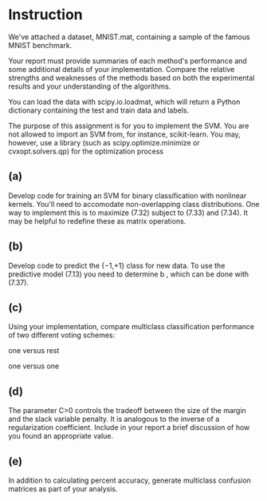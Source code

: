 # Instruction
We've attached a dataset, MNIST.mat, containing a sample of the famous MNIST benchmark.

Your report must provide summaries of each method's performance and some additional details of your implementation. Compare the relative strengths and weaknesses of the methods based on both the experimental results and your understanding of the algorithms.

You can load the data with scipy.io.loadmat, which will return a Python dictionary containing the test and train data and labels.

The purpose of this assignment is for you to implement the SVM. You are not allowed to import an SVM from, for instance, scikit-learn. You may, however, use a library (such as scipy.optimize.minimize or cvxopt.solvers.qp) for the optimization process

## (a)
Develop code for training an SVM for binary classification with nonlinear kernels. You'll need to accomodate non-overlapping class distributions. One way to implement this is to maximize (7.32) subject to (7.33) and (7.34). It may be helpful to redefine these as matrix operations.

## (b)
Develop code to predict the  {−1,+1}  class for new data. To use the predictive model (7.13) you need to determine  b , which can be done with (7.37).

## (c)
Using your implementation, compare multiclass classification performance of two different voting schemes:

one versus rest

one versus one

## (d)
The parameter  C>0  controls the tradeoff between the size of the margin and the slack variable penalty. It is analogous to the inverse of a regularization coefficient. Include in your report a brief discussion of how you found an appropriate value.

## (e)
In addition to calculating percent accuracy, generate multiclass confusion matrices as part of your analysis.

